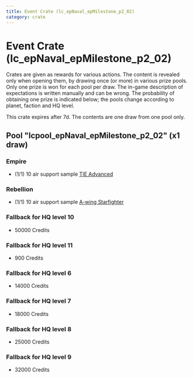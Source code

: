 ```yaml
---
title: Event Crate (lc_epNaval_epMilestone_p2_02)
category: crate
---
```


# Event Crate (lc_epNaval_epMilestone_p2_02)

Crates are given as rewards for various actions. The content is revealed only when opening them, by drawing once (or more) in various prize pools. Only one prize is won for each pool per draw. The in-game description of expectations is written manually and can be wrong. The probability of obtaining one prize is indicated below; the pools change according to planet, faction and HQ level.

This crate expires after 7d. The contents are one draw from one pool only.

## Pool "lcpool_epNaval_epMilestone_p2_02" (x1 draw)

### Empire

  * (1/1) 10 air support sample [TIE Advanced](TieAdvanced)

### Rebellion

  * (1/1) 10 air support sample [A-wing Starfighter](AWing)

### Fallback for HQ level 10

  * 50000 Credits

### Fallback for HQ level 11

  * 900 Credits

### Fallback for HQ level 6

  * 14000 Credits

### Fallback for HQ level 7

  * 18000 Credits

### Fallback for HQ level 8

  * 25000 Credits

### Fallback for HQ level 9

  * 32000 Credits